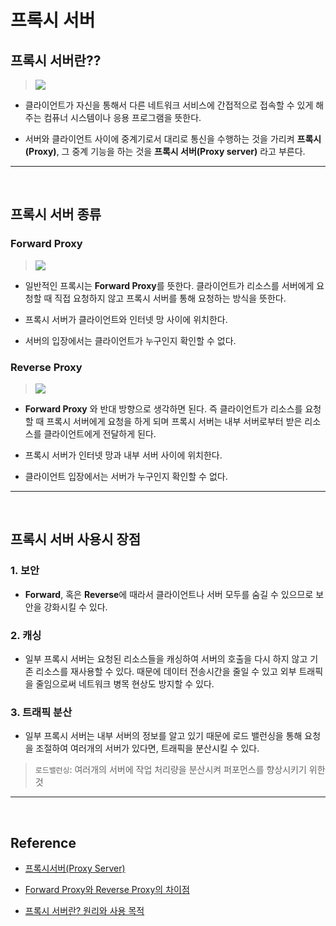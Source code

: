 # 프록시 서버

## 프록시 서버란??

> ![](https://media.vlpt.us/images/syoung125/post/047f5d9d-b735-4c5f-8d19-06603bb37814/image.png)

- 클라이언트가 자신을 통해서 다른 네트워크 서비스에 간접적으로 접속할 수 있게 해주는 컴퓨너 시스템이나 응용 프로그램을 뜻한다.

- 서버와 클라이언트 사이에 중계기로서 대리로 통신을 수행하는 것을 가리켜 **프록시(Proxy)**, 그 중계 기능을 하는 것을 **프록시 서버(Proxy server)** 라고 부른다.

---

<br/>

## 프록시 서버 종류

### Forward Proxy

> ![](https://img1.daumcdn.net/thumb/R1280x0/?scode=mtistory2&fname=https%3A%2F%2Fblog.kakaocdn.net%2Fdn%2FPbhvn%2FbtqBzj4CWaB%2FLVl1kFgdRPYq3DLbEeGn10%2Fimg.jpg)

- 일반적인 프록시는 **Forward Proxy**를 뜻한다. 클라이언트가 리소스를 서버에게 요청할 때 직접 요청하지 않고 프록시 서버를 통해 요청하는 방식을 뜻한다.

- 프록시 서버가 클라이언트와 인터넷 망 사이에 위치한다.

- 서버의 입장에서는 클라이언트가 누구인지 확인할 수 없다.

### Reverse Proxy

> ![](https://img1.daumcdn.net/thumb/R1280x0/?scode=mtistory2&fname=https%3A%2F%2Fblog.kakaocdn.net%2Fdn%2FsoZxz%2FbtqBvsBdrub%2F3lKN2HHrkzEnxZecoArlFK%2Fimg.jpg)

- **Forward Proxy** 와 반대 방향으로 생각하면 된다. 즉 클라이언트가 리소스를 요청할 때 프록시 서버에게 요청을 하게 되며 프록시 서버는 내부 서버로부터 받은 리소스를 클라이언트에게 전달하게 된다.

- 프록시 서버가 인터넷 망과 내부 서버 사이에 위치한다.

- 클라이언트 입장에서는 서버가 누구인지 확인할 수 없다.

---

<br/>

## 프록시 서버 사용시 장점

### 1. 보안

- **Forward**, 혹은 **Reverse**에 때라서 클라이언트나 서버 모두를 숨길 수 있으므로 보안을 강화시킬 수 있다.

### 2. 캐싱

- 일부 프록시 서버는 요청된 리소스들을 캐싱하여 서버의 호출을 다시 하지 않고 기존 리소스를 재사용할 수 있다. 때문에 데이터 전송시간을 줄일 수 있고 외부 트래픽을 줄임으로써 네트워크 병목 현상도 방지할 수 있다.

### 3. 트래픽 분산

- 일부 프록시 서버는 내부 서버의 정보를 알고 있기 때문에 로드 밸런싱을 통해 요청을 조절하여 여러개의 서버가 있다면, 트래픽을 분산시킬 수 있다.

> `로드밸런싱`: 여러개의 서버에 작업 처리량을 분산시켜 퍼포먼스를 향상시키기 위한 것

---

<br/>

## Reference

- [프록시서버(Proxy Server)](https://yunyoung1819.tistory.com/9)

- [Forward Proxy와 Reverse Proxy의 차이점](https://firework-ham.tistory.com/23)

- [프록시 서버란? 원리와 사용 목적](https://firework-ham.tistory.com/23)
